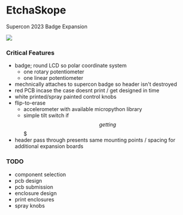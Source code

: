 # EtchaSkope
Supercon 2023 Badge Expansion

![](https://github.com/Luthor2k/etchaskope/blob/main/render.png)

### Critical Features
* badge; round LCD so polar coordinate system
  * one rotary potentiometer
  * one linear potentiometer
* mechnically attaches to supercon badge so header isn't destroyed
* red PCB incase the case doesnt print / get designed in time
* white printed/spray painted control knobs
* flip-to-erase
  * accelerometer with available micropython library
  * simple tilt switch if $$ getting $$$
* header pass through presents same mounting points / spacing for additional expansion boards

### TODO
* component selection
* pcb design
* pcb submission
* enclosure design
* print enclosures
* spray knobs
